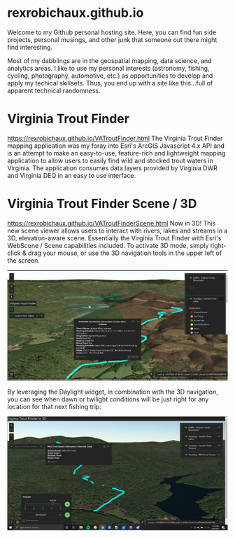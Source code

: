 # rexrobichaux.github.io
Welcome to my Github personal hosting site. Here, you can find fun side projects, personal musings, and other junk that someone out there might find interesting. 

Most of my dabblings are in the geospatial mapping, data science, and analytics areas. I like to use my personal interests (astronomy, fishing, cycling, photography, automotive, etc.) as opportunities to develop and apply my techical skillsets. Thus, you end up with a site like this...full of apparent technical randomness. 

# Virginia Trout Finder
https://rexrobichaux.github.io/VATroutFinder.html
The Virginia Trout Finder mapping application was my foray into Esri's ArcGIS Javascript 4.x API and is an attempt to make an easy-to-use, feature-rich and lightweight mapping application to allow users to easily find wild and stocked trout waters in Virginia. The application consumes data layers provided by Virginia DWR and Virginia DEQ in an easy to use interface. 

# Virginia Trout Finder Scene / 3D
https://rexrobichaux.github.io/VATroutFinderScene.html
Now in 3D! This new scene viewer allows users to interact with rivers, lakes and streams in a 3D, elevation-aware scene. Essentially the Virginia Trout Finder with Esri's WebScene / Scene capabilities included. To activate 3D mode, simply right-click & drag your mouse, or use the 3D navigation tools in the upper left of the screen. 

![alt text](https://github.com/rexrobichaux/rexrobichaux.github.io/blob/main/VATroutFinder3d.png?raw=true)

By leveraging the Daylight widget, in combination with the 3D navigation, you can see when dawn or twilight conditions will be just right for any location for that next fishing trip: 

![alt_text](https://github.com/rexrobichaux/rexrobichaux.github.io/blob/main/VATroutFinder3_2.png?raw=true)
